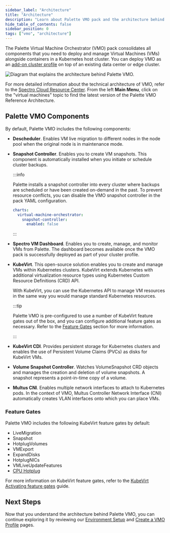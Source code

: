 ```yaml
---
sidebar_label: "Architecture"
title: "Architecture"
description: "Learn about Palette VMO pack and the architecture behind it."
hide_table_of_contents: false
sidebar_position: 0
tags: ["vmo", "architecture"]
---
```


The Palette Virtual Machine Orchestrator (VMO) pack consolidates all components that you need to deploy and manage
Virtual Machines (VMs) alongside containers in a Kubernetes host cluster. You can deploy VMO as an
[add-on cluster profile](../profiles/cluster-profiles/create-cluster-profiles/create-addon-profile/create-addon-profile.md)
on top of an existing data center or edge cluster.

![Diagram that explains the architecture behind Palette VMO.](/vm-management_architecture_vmo-architecture.webp)

For more detailed information about the technical architecture of VMO, refer to the
[Spectro Cloud Resource Center](https://www.spectrocloud.com/resource-center). From the left **Main Menu**, click on the
"virtual machines" topic to find the latest version of the Palette VMO Reference Architecture.

## Palette VMO Components

By default, Palette VMO includes the following components:

- **Descheduler**. Enables VM live migration to different nodes in the node pool when the original node is in
  maintenance mode.

- **Snapshot Controller**. Enables you to create VM snapshots. This component is automatically installed when you
  initiate or schedule cluster backups.

  :::info

  Palette installs a snapshot controller into every cluster where backups are scheduled or have been created on-demand
  in the past. To prevent resource conflicts, you can disable the VMO snapshot controller in the pack YAML
  configuration.

  ```yaml
  charts:
    virtual-machine-orchestrator:
      snapshot-controller:
        enabled: false
  ```

  :::

- **Spectro VM Dashboard**. Enables you to create, manage, and monitor VMs from Palette. The dashboard becomes available
  once the VMO pack is successfully deployed as part of your cluster profile.

- **KubeVirt**. This open-source solution enables you to create and manage VMs within Kubernetes clusters. KubeVirt
  extends Kubernetes with additional virtualization resource types using Kubernetes Custom Resource Definitions (CRD)
  API.

  With KubeVirt, you can use the Kubernetes API to manage VM resources in the same way you would manage standard
  Kubernetes resources.

  :::tip

  Palette VMO is pre-configured to use a number of KubeVirt feature gates out of the box, and you can configure
  additional feature gates as necessary. Refer to the [Feature Gates](#feature-gates) section for more information.

  :::

- **KubeVirt CDI**. Provides persistent storage for Kubernetes clusters and enables the use of Persistent Volume Claims
  (PVCs) as disks for KubeVirt VMs.

- **Volume Snapshot Controller**. Watches VolumeSnapshot CRD objects and manages the creation and deletion of volume
  snapshots. A snapshot represents a point-in-time copy of a volume.

- **Multus CNI**. Enables multiple network interfaces to attach to Kubernetes pods. In the context of VMO, Multus
  Controller Network Interface (CNI) automatically creates VLAN interfaces onto which you can place VMs.

### Feature Gates

Palette VMO includes the following KubeVirt feature gates by default:

- LiveMigration
- Snapshot
- HotplugVolumes
- VMExport
- ExpandDisks
- HotplugNICs
- VMLiveUpdateFeatures
- [CPU Hotplug](./create-manage-vm/enable-cpu-hotplug.md)

For more information on KubeVirt feature gates, refer to the
[KubeVirt Activating feature gates](https://kubevirt.io/user-guide/cluster_admin/activating_feature_gates/) guide.

## Next Steps

Now that you understand the architecture behind Palette VMO, you can continue exploring it by reviewing our
[Environment Setup](./environment-setup.md) and [Create a VMO Profile](./create-vmo-profile.md) pages.

